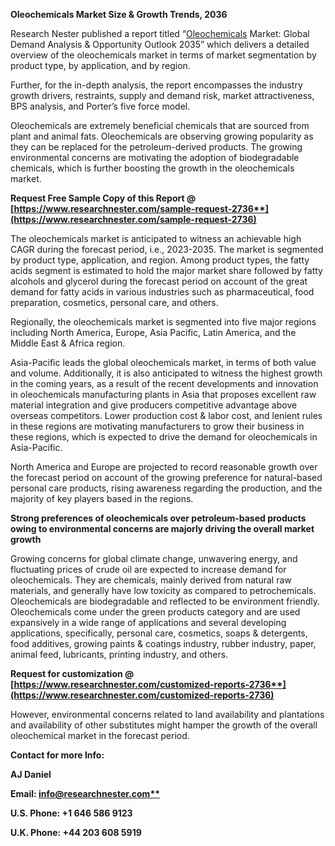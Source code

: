 ﻿**Oleochemicals Market Size & Growth Trends, 2036**

Research Nester published a report titled “[Oleochemicals](https://www.researchnester.com/reports/oleochemicals-market/2736)  Market: Global Demand Analysis & Opportunity Outlook 2035” which delivers a detailed overview of the oleochemicals market in terms of market segmentation by product type, by application, and by region.

Further, for the in-depth analysis, the report encompasses the industry growth drivers, restraints, supply and demand risk, market attractiveness, BPS analysis, and Porter’s five force model.

Oleochemicals are extremely beneficial chemicals that are sourced from plant and animal fats. Oleochemicals are observing growing popularity as they can be replaced for the petroleum-derived products. The growing environmental concerns are motivating the adoption of biodegradable chemicals, which is further boosting the growth in the oleochemicals market.

**Request Free Sample Copy of this Report @ [https://www.researchnester.com/sample-request-2736**](https://www.researchnester.com/sample-request-2736)**

The oleochemicals market is anticipated to witness an achievable high CAGR during the forecast period, i.e., 2023-2035. The market is segmented by product type, application, and region. Among product types, the fatty acids segment is estimated to hold the major market share followed by fatty alcohols and glycerol during the forecast period on account of the great demand for fatty acids in various industries such as pharmaceutical, food preparation, cosmetics, personal care, and others.

Regionally, the oleochemicals market is segmented into five major regions including North America, Europe, Asia Pacific, Latin America, and the Middle East & Africa region.

Asia-Pacific leads the global oleochemicals market, in terms of both value and volume. Additionally, it is also anticipated to witness the highest growth in the coming years, as a result of the recent developments and innovation in oleochemicals manufacturing plants in Asia that proposes excellent raw material integration and give producers competitive advantage above overseas competitors. Lower production cost & labor cost, and lenient rules in these regions are motivating manufacturers to grow their business in these regions, which is expected to drive the demand for oleochemicals in Asia-Pacific.

North America and Europe are projected to record reasonable growth over the forecast period on account of the growing preference for natural-based personal care products, rising awareness regarding the production, and the majority of key players based in the regions.

**Strong preferences of oleochemicals over petroleum-based products owing to environmental concerns are majorly driving the overall market growth**

Growing concerns for global climate change, unwavering energy, and fluctuating prices of crude oil are expected to increase demand for oleochemicals. They are chemicals, mainly derived from natural raw materials, and generally have low toxicity as compared to petrochemicals. Oleochemicals are biodegradable and reflected to be environment friendly. Oleochemicals come under the green products category and are used expansively in a wide range of applications and several developing applications, specifically, personal care, cosmetics, soaps & detergents, food additives, growing paints & coatings industry, rubber industry, paper, animal feed, lubricants, printing industry, and others.

**Request for customization @ [https://www.researchnester.com/customized-reports-2736**](https://www.researchnester.com/customized-reports-2736)**

However, environmental concerns related to land availability and plantations and availability of other substitutes might hamper the growth of the overall oleochemical market in the forecast period.

**Contact for more Info:**

**AJ Daniel**

**Email: [info@researchnester.com**](mailto:info@researchnester.com)**

**U.S. Phone: +1 646 586 9123** 

**U.K. Phone: +44 203 608 5919**
